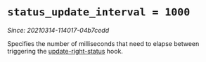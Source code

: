# `status_update_interval = 1000`

*Since: 20210314-114017-04b7cedd*

Specifies the number of milliseconds that need to elapse between triggering the
[update-right-status](../window-events/update-right-status.md) hook.

